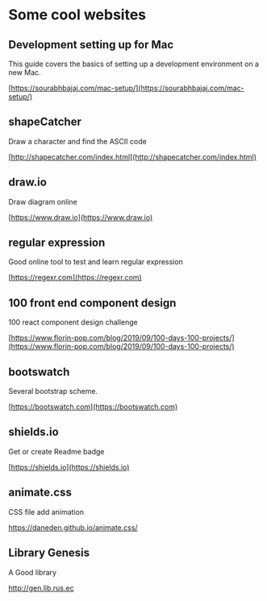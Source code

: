 # Some cool websites


## Development setting up for Mac

This guide covers the basics of setting up a development environment on a new Mac.

[https://sourabhbajaj.com/mac-setup/](https://sourabhbajaj.com/mac-setup/)

## shapeCatcher

Draw a character and find the ASCII code

[http://shapecatcher.com/index.html](http://shapecatcher.com/index.html)

## draw.io

Draw diagram online

[https://www.draw.io](https://www.draw.io)

## regular expression

Good online tool to test and learn regular expression

[https://regexr.com](https://regexr.com)

## 100 front end component design

100 react component design challenge

[https://www.florin-pop.com/blog/2019/09/100-days-100-projects/](https://www.florin-pop.com/blog/2019/09/100-days-100-projects/)

## bootswatch

Several bootstrap scheme.

[https://bootswatch.com](https://bootswatch.com)

## shields.io

Get or create Readme badge

[https://shields.io](https://shields.io)

## animate.css

CSS file add animation

https://daneden.github.io/animate.css/

## Library Genesis

A Good library

http://gen.lib.rus.ec
